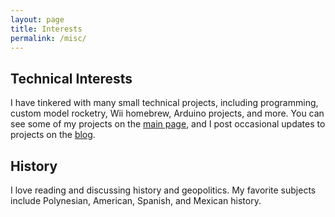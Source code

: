 ```yaml
---
layout: page
title: Interests
permalink: /misc/
---
```


## Technical Interests

I have tinkered with many small technical projects, including programming, custom model rocketry, Wii homebrew, Arduino projects, and more. You can see some of my projects on the [main page](/default/), and I post occasional updates to projects on the [blog](/default/blog/).

## History

I love reading and discussing history and geopolitics. My favorite subjects include Polynesian, American, Spanish, and Mexican history. 